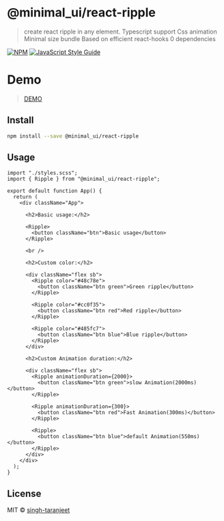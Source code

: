 # @minimal_ui/react-ripple

> create react ripple in any element.
> Typescript support
> Css animation
> Minimal size bundle
> Based on efficient react-hooks
> 0 dependencies

[![NPM](https://img.shields.io/npm/v/@minimal_ui/react-ripple.svg)](https://www.npmjs.com/package/@minimal_ui/react-ripple) [![JavaScript Style Guide](https://img.shields.io/badge/code_style-standard-brightgreen.svg)](https://standardjs.com)

# Demo
> [DEMO](https://codesandbox.io/s/keen-pine-urlqs?file=/src/App.js)

## Install

```bash
npm install --save @minimal_ui/react-ripple
```

## Usage

```tsx
import "./styles.scss";
import { Ripple } from "@minimal_ui/react-ripple";

export default function App() {
  return (
    <div className="App">
      
      <h2>Basic usage:</h2>

      <Ripple>
        <button className="btn">Basic usage</button>
      </Ripple>

      <br />

      <h2>Custom color:</h2>

      <div className="flex sb">
        <Ripple color="#48c78e">
          <button className="btn green">Green ripple</button>
        </Ripple>

        <Ripple color="#cc0f35">
          <button className="btn red">Red ripple</button>
        </Ripple>

        <Ripple color="#485fc7">
          <button className="btn blue">Blue ripple</button>
        </Ripple>
      </div>

      <h2>Custom Animation duration:</h2>

      <div className="flex sb">
        <Ripple animationDuration={2000}>
          <button className="btn green">slow Animation(2000ms)</button>
        </Ripple>

        <Ripple animationDuration={300}>
          <button className="btn red">Fast Animation(300ms)</button>
        </Ripple>

        <Ripple>
          <button className="btn blue">default Animation(550ms)</button>
        </Ripple>
      </div>
    </div>
  );
}

```

## License

MIT © [singh-taranjeet](https://github.com/singh-taranjeet)
